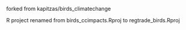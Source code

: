 forked from kapitzas/birds_climatechange

R project renamed from birds_ccimpacts.Rproj to regtrade_birds.Rproj
